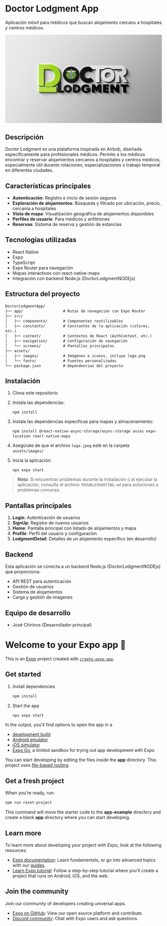 # Doctor Lodgment App

Aplicación móvil para médicos que buscan alojamiento cercano a hospitales y centros médicos.

![Logo Doctor Lodgment](./assets/images/logo.jpeg)

## Descripción

Doctor Lodgment es una plataforma inspirada en Airbnb, diseñada específicamente para profesionales médicos. Permite a los médicos encontrar y reservar alojamientos cercanos a hospitales y centros médicos, especialmente útil durante rotaciones, especializaciones o trabajo temporal en diferentes ciudades.

## Características principales

- **Autenticación**: Registro e inicio de sesión seguros
- **Exploración de alojamientos**: Búsqueda y filtrado por ubicación, precio, cercanía a hospitales
- **Vista de mapa**: Visualización geográfica de alojamientos disponibles
- **Perfiles de usuario**: Para médicos y anfitriones
- **Reservas**: Sistema de reserva y gestión de estancias

## Tecnologías utilizadas

- React Native
- Expo
- TypeScript
- Expo Router para navegación
- Mapas interactivos con react-native-maps
- Integración con backend Node.js (DoctorLodgmentNODEjs)

## Estructura del proyecto

```
DoctorLodgmentApp/
├── app/                  # Rutas de navegación con Expo Router
├── src/
│   ├── components/       # Componentes reutilizables
│   ├── constants/        # Constantes de la aplicación (colores, etc.)
│   ├── context/          # Contextos de React (AuthContext, etc.)
│   ├── navigation/       # Configuración de navegación
│   └── screens/          # Pantallas principales
├── assets/
│   ├── images/           # Imágenes e iconos, incluye logo.png
│   └── fonts/            # Fuentes personalizadas
└── package.json          # Dependencias del proyecto
```

## Instalación

1. Clona este repositorio
2. Instala las dependencias:
   ```
   npm install
   ```
3. Instala las dependencias específicas para mapas y almacenamiento:
   ```
   npm install @react-native-async-storage/async-storage axios expo-location react-native-maps
   ```
4. Asegúrate de que el archivo `logo.jpeg` esté en la carpeta `assets/images/`

5. Inicia la aplicación:
   ```
   npx expo start
   ```

> **Nota**: Si encuentras problemas durante la instalación o al ejecutar la aplicación, consulta el archivo `TROUBLESHOOTING.md` para soluciones a problemas comunes.

## Pantallas principales

1. **Login**: Autenticación de usuarios
2. **SignUp**: Registro de nuevos usuarios
3. **Home**: Pantalla principal con listado de alojamientos y mapa
4. **Profile**: Perfil del usuario y configuración
5. **LodgmentDetail**: Detalles de un alojamiento específico (en desarrollo)

## Backend

Esta aplicación se conecta a un backend Node.js (DoctorLodgmentNODEjs) que proporciona:
- API REST para autenticación
- Gestión de usuarios
- Sistema de alojamientos
- Carga y gestión de imágenes

## Equipo de desarrollo

- José Chirinos (Desarrollador principal)

# Welcome to your Expo app 👋

This is an [Expo](https://expo.dev) project created with [`create-expo-app`](https://www.npmjs.com/package/create-expo-app).

## Get started

1. Install dependencies

   ```bash
   npm install
   ```

2. Start the app

   ```bash
   npx expo start
   ```

In the output, you'll find options to open the app in a

- [development build](https://docs.expo.dev/develop/development-builds/introduction/)
- [Android emulator](https://docs.expo.dev/workflow/android-studio-emulator/)
- [iOS simulator](https://docs.expo.dev/workflow/ios-simulator/)
- [Expo Go](https://expo.dev/go), a limited sandbox for trying out app development with Expo

You can start developing by editing the files inside the **app** directory. This project uses [file-based routing](https://docs.expo.dev/router/introduction).

## Get a fresh project

When you're ready, run:

```bash
npm run reset-project
```

This command will move the starter code to the **app-example** directory and create a blank **app** directory where you can start developing.

## Learn more

To learn more about developing your project with Expo, look at the following resources:

- [Expo documentation](https://docs.expo.dev/): Learn fundamentals, or go into advanced topics with our [guides](https://docs.expo.dev/guides).
- [Learn Expo tutorial](https://docs.expo.dev/tutorial/introduction/): Follow a step-by-step tutorial where you'll create a project that runs on Android, iOS, and the web.

## Join the community

Join our community of developers creating universal apps.

- [Expo on GitHub](https://github.com/expo/expo): View our open source platform and contribute.
- [Discord community](https://chat.expo.dev): Chat with Expo users and ask questions.
